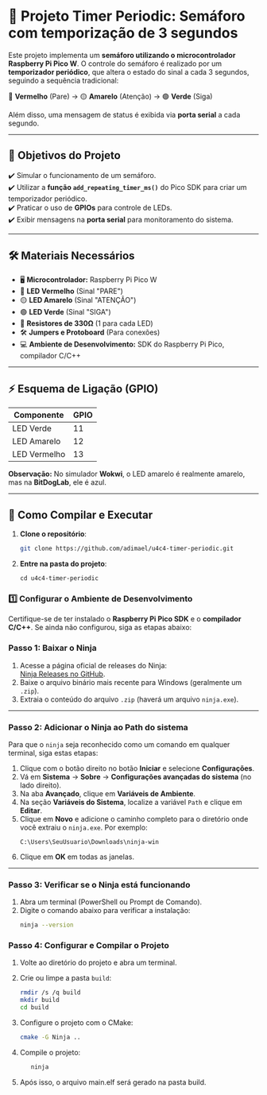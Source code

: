 # 🚦 Projeto Timer Periodic: Semáforo com temporização de 3 segundos

Este projeto implementa um **semáforo utilizando o microcontrolador Raspberry Pi Pico W**. O controle do semáforo é realizado por um **temporizador periódico**, que altera o estado do sinal a cada 3 segundos, seguindo a sequência tradicional:  

🔴 **Vermelho** (Pare) → 🟡 **Amarelo** (Atenção) → 🟢 **Verde** (Siga)  

Além disso, uma mensagem de status é exibida via **porta serial** a cada segundo.

---

## 📌 **Objetivos do Projeto**
✔️ Simular o funcionamento de um semáforo.  
✔️ Utilizar a **função `add_repeating_timer_ms()`** do Pico SDK para criar um temporizador periódico.  
✔️ Praticar o uso de **GPIOs** para controle de LEDs.  
✔️ Exibir mensagens na **porta serial** para monitoramento do sistema.  

---

## 🛠 **Materiais Necessários**
- 🖥️ **Microcontrolador:** Raspberry Pi Pico W  
- 🔴 **LED Vermelho** (Sinal "PARE")  
- 🟡 **LED Amarelo** (Sinal "ATENÇÃO")  
- 🟢 **LED Verde** (Sinal "SIGA")  
- 🔌 **Resistores de 330Ω** (1 para cada LED)  
- 🛠 **Jumpers e Protoboard** (Para conexões)  
- 💻 **Ambiente de Desenvolvimento:** SDK do Raspberry Pi Pico, compilador C/C++  

---

## ⚡ **Esquema de Ligação (GPIO)**
| Componente  | GPIO |
|-------------|------|
| LED Verde   | 11   |
| LED Amarelo | 12   |
| LED Vermelho| 13   |

**Observação:** No simulador **Wokwi**, o LED amarelo é realmente amarelo, mas na **BitDogLab**, ele é azul.

---

## 🚀 **Como Compilar e Executar**

1. **Clone o repositório**:
   ```bash
   git clone https://github.com/adimael/u4c4-timer-periodic.git
   ````
2. **Entre na pasta do projeto**:
   ````
   cd u4c4-timer-periodic
   ````

### **1️⃣ Configurar o Ambiente de Desenvolvimento**
Certifique-se de ter instalado o **Raspberry Pi Pico SDK** e o **compilador C/C++**. Se ainda não configurou, siga as etapas abaixo:

### Passo 1: Baixar o Ninja
   1. Acesse a página oficial de releases do Ninja:  
   [Ninja Releases no GitHub](https://github.com/ninja-build/ninja/releases).
   2. Baixe o arquivo binário mais recente para Windows (geralmente um `.zip`).
   3. Extraia o conteúdo do arquivo `.zip` (haverá um arquivo `ninja.exe`).

   ---

   ### Passo 2: Adicionar o Ninja ao Path do sistema
   Para que o `ninja` seja reconhecido como um comando em qualquer terminal, siga estas etapas:

   1. Clique com o botão direito no botão **Iniciar** e selecione **Configurações**.
   2. Vá em **Sistema** → **Sobre** → **Configurações avançadas do sistema** (no lado direito).
   3. Na aba **Avançado**, clique em **Variáveis de Ambiente**.
   4. Na seção **Variáveis do Sistema**, localize a variável `Path` e clique em **Editar**.
   5. Clique em **Novo** e adicione o caminho completo para o diretório onde você extraiu o `ninja.exe`. Por exemplo:
      ````
      C:\Users\SeuUsuario\Downloads\ninja-win
      ````
   6. Clique em **OK** em todas as janelas.

   ---

   ### Passo 3: Verificar se o Ninja está funcionando
   1. Abra um terminal (PowerShell ou Prompt de Comando).
   2. Digite o comando abaixo para verificar a instalação:
      ```bash
      ninja --version
      ````

   ### Passo 4: Configurar e Compilar o Projeto

   1. Volte ao diretório do projeto e abra um terminal.
   2. Crie ou limpe a pasta `build`:
      ```bash
      rmdir /s /q build
      mkdir build
      cd build
      
   3. Configure o projeto com o CMake:
      ```bash
      cmake -G Ninja ..
      ````
   4. Compile o projeto:

      ```bash
         ninja
      ````

   5. Após isso, o arquivo main.elf será gerado na pasta build.